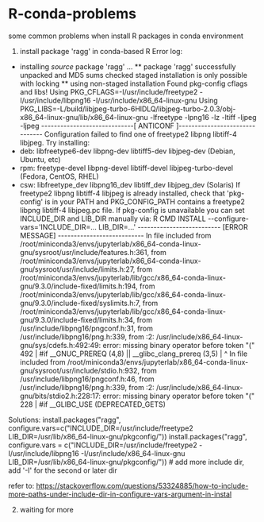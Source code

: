 # R-conda-problems
some common problems when install R packages in conda environment

1. install package 'ragg' in conda-based R
Error log:
  * installing *source* package 'ragg' ...
  ** package 'ragg' successfully unpacked and MD5 sums checked
  staged installation is only possible with locking
  ** using non-staged installation
  Found pkg-config cflags and libs!
  Using PKG_CFLAGS=-I/usr/include/freetype2 -I/usr/include/libpng16 -I/usr/include/x86_64-linux-gnu
  Using PKG_LIBS=-L/build/libjpeg-turbo-6HlDLQ/libjpeg-turbo-2.0.3/obj-x86_64-linux-gnu/lib/x86_64-linux-gnu -lfreetype -lpng16 -lz -ltiff -ljpeg -ljpeg
  -----------------------------[ ANTICONF ]-------------------------------
  Configuration failed to find one of freetype2 libpng libtiff-4 libjpeg. Try installing:
   * deb: libfreetype6-dev libpng-dev libtiff5-dev libjpeg-dev (Debian, Ubuntu, etc)
   * rpm: freetype-devel libpng-devel libtiff-devel libjpeg-turbo-devel (Fedora, CentOS, RHEL)
   * csw: libfreetype_dev libpng16_dev libtiff_dev libjpeg_dev (Solaris)
  If freetype2 libpng libtiff-4 libjpeg is already installed, check that 'pkg-config' is in your
  PATH and PKG_CONFIG_PATH contains a freetype2 libpng libtiff-4 libjpeg.pc file. If pkg-config
  is unavailable you can set INCLUDE_DIR and LIB_DIR manually via:
  R CMD INSTALL --configure-vars='INCLUDE_DIR=... LIB_DIR=...'
  -------------------------- [ERROR MESSAGE] ---------------------------
  In file included from /root/miniconda3/envs/jupyterlab/x86_64-conda-linux-gnu/sysroot/usr/include/features.h:361,
                   from /root/miniconda3/envs/jupyterlab/x86_64-conda-linux-gnu/sysroot/usr/include/limits.h:27,
                   from /root/miniconda3/envs/jupyterlab/lib/gcc/x86_64-conda-linux-gnu/9.3.0/include-fixed/limits.h:194,
                   from /root/miniconda3/envs/jupyterlab/lib/gcc/x86_64-conda-linux-gnu/9.3.0/include-fixed/syslimits.h:7,
                   from /root/miniconda3/envs/jupyterlab/lib/gcc/x86_64-conda-linux-gnu/9.3.0/include-fixed/limits.h:34,
                   from /usr/include/libpng16/pngconf.h:31,
                   from /usr/include/libpng16/png.h:339,
                   from <stdin>:2:
  /usr/include/x86_64-linux-gnu/sys/cdefs.h:492:49: error: missing binary operator before token "("
    492 | #if __GNUC_PREREQ (4,8) || __glibc_clang_prereq (3,5)
        |                                                 ^
  In file included from /root/miniconda3/envs/jupyterlab/x86_64-conda-linux-gnu/sysroot/usr/include/stdio.h:932,
                   from /usr/include/libpng16/pngconf.h:46,
                   from /usr/include/libpng16/png.h:339,
                   from <stdin>:2:
  /usr/include/x86_64-linux-gnu/bits/stdio2.h:228:17: error: missing binary operator before token "("
    228 | #if __GLIBC_USE (DEPRECATED_GETS)

Solutions:
  install.packages("ragg", configure.vars=c("INCLUDE_DIR=/usr/include/freetype2 LIB_DIR=/usr/lib/x86_64-linux-gnu/pkgconfig/"))
  install.packages("ragg", configure.vars = c("INCLUDE_DIR=/usr/include/freetype2 -I/usr/include/libpng16 -I/usr/include/x86_64-linux-gnu LIB_DIR=/usr/lib/x86_64-linux-gnu/pkgconfig/")) # add more include dir, add '-I' for the second or later dir 
  
  refer to: https://stackoverflow.com/questions/53324885/how-to-include-more-paths-under-include-dir-in-configure-vars-argument-in-instal
 
 2. waiting for more
